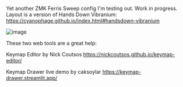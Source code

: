 Yet another ZMK Ferris Sweep config I'm testing out. Work in progress. Layout is a version of Hands Down Vibranium: https://cyanophage.github.io/index.html#handsdown-vibranium

![image](https://github.com/user-attachments/assets/c6e5a842-e345-4d08-bea9-ef232b887ad4)

These two web tools are a great help:

Keymap Editor by Nick Coutsos https://nickcoutsos.github.io/keymap-editor/

Keymap Drawer live demo by caksoylar https://keymap-drawer.streamlit.app/
